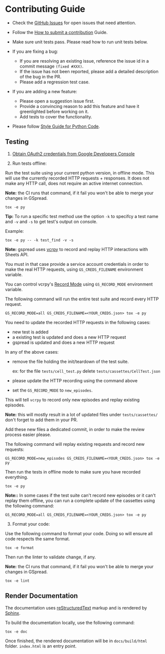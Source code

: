 # Contributing Guide

* Check the [GitHub Issues](https://github.com/burnash/gspread/issues) for open issues that need attention.
* Follow the [How to submit a contribution](https://opensource.guide/how-to-contribute/#how-to-submit-a-contribution) Guide.

* Make sure unit tests pass. Please read how to run unit tests below.

* If you are fixing a bug:
  * If you are resolving an existing issue, reference the issue id in a commit message `(fixed #XXX)`.
  * If the issue has not been reported, please add a detailed description of the bug in the PR.
  * Please add a regression test case.

* If you are adding a new feature:
  * Please open a suggestion issue first.
  * Provide a convincing reason to add this feature and have it greenlighted before working on it.
  * Add tests to cover the functionality.

* Please follow [Style Guide for Python Code](https://www.python.org/dev/peps/pep-0008/).

## Testing

1. [Obtain OAuth2 credentials from Google Developers Console](http://gspread.readthedocs.org/en/latest/oauth2.html)

2. Run tests offline:

Run the test suite using your current python version, in offline mode.
This will use the currently recorded HTTP requests + responses. It does not make any HTTP call, does not require an active internet connection.

**Note:** the CI runs that command, if it fail you won't be able to merge
your changes in GSpread.

```
tox -e py
```

**Tip:** To run a specific test method use the option `-k` to specifcy a test name and `-v` and `-s` to get test's output on console.

Example:

```
tox -e py -- -k test_find -v -s
```

**Note:** gspread uses [vcrpy](https://github.com/kevin1024/vcrpy) to record and replay HTTP interactions with Sheets API.

You must in that case provide a service account credentials in order to make the real HTTP requests, using `GS_CREDS_FILENAME` environment variable.

You can control vcrpy's [Record Mode](https://vcrpy.readthedocs.io/en/latest/usage.html#record-modes) using `GS_RECORD_MODE` environment variable.

The following command will run the entire test suite and record every HTTP request.
```
GS_RECORD_MODE=all GS_CREDS_FILENAME=<YOUR_CREDS.json> tox -e py
```

You need to update the recorded HTTP requests in the following cases:

- new test is added
- a existing test is updated and does a new HTTP request
- gspread is updated and does a new HTTP request

In any of the above cases:

- remove the file holding the init/teardown of the test suite.

  ex: for the file `tests/cell_test.py` delete `tests/cassettes/CellTest.json`
- please update the HTTP recording using the command above
- set the `GS_RECORD_MODE` to `new_episodes`.

This will tell `vcrpy` to record only new episodes and replay existing episodes.

**Note:** this will mostly result in a lot of updated files under `tests/cassettes/` don't forget to add them in your PR.

Add these new files a dedicated commit, in order to make the review process easier please.

The following command will replay existing requests and record new requests:
```
GS_RECORD_MODE=new_episodes GS_CREDS_FILENAME=<YOUR_CREDS.json> tox -e py
```

Then run the tests in offline mode to make sure you have recorded everything.

```
tox -e py
```

**Note::** In some cases if the test suite can't record new episodes or it can't
replay them offline, you can run a complete update of the cassettes using the following command:

```
GS_RECORD_MODE=all GS_CREDS_FILENAME=<YOUR_CREDS.json> tox -e py
```

3. Format your code:

Use the following command to format your code. Doing so will ensure
all code respects the same format.

```
tox -e format
```

Then run the linter to validate change, if any.

**Note:** the CI runs that command, if it fail you won't be able to merge
your changes in GSpread.

```
tox -e lint
```

## Render Documentation

The documentation uses [reStructuredText](http://www.sphinx-doc.org/en/master/usage/restructuredtext/index.html#rst-index) markup and is rendered by [Sphinx](http://www.sphinx-doc.org/).

To build the documentation locally, use the following command:

```
tox -e doc
```

Once finished, the rendered documentation will be in `docs/build/html` folder. `index.html` is an entry point.
